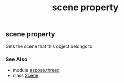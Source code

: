 ﻿---
title: scene property
second_title: Aspose.3D for Python via .NET API References
description: 
type: docs
weight: 220
url: /python-net/aspose.threed/scene/scene/
is_root: false
---

## scene property


Gets the scene that this object belongs to

### See Also
* module [aspose.threed](../../)
* class [Scene](/3d/python-net/aspose.threed/scene)
